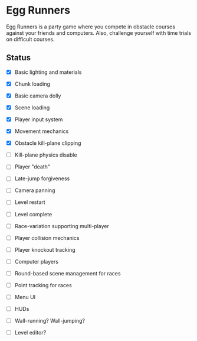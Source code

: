 # Egg Runners

Egg Runners is a party game where you compete in obstacle courses against your friends
and computers. Also, challenge yourself with time trials on difficult courses.

## Status
 - [x] Basic lighting and materials
 - [x] Chunk loading
 - [x] Basic camera dolly
 - [x] Scene loading 
 - [x] Player input system
 - [x] Movement mechanics
 - [x] Obstacle kill-plane clipping
 - [ ] Kill-plane physics disable
 - [ ] Player "death"
 - [ ] Late-jump forgiveness
 - [ ] Camera panning
 - [ ] Level restart
 - [ ] Level complete
 - [ ] Race-variation supporting multi-player
 - [ ] Player collision mechanics
 - [ ] Player knockout tracking
 - [ ] Computer players
 - [ ] Round-based scene management for races
 - [ ] Point tracking for races
 - [ ] Menu UI
 - [ ] HUDs
 - [ ] Wall-running? Wall-jumping?
 - [ ] Level editor?

